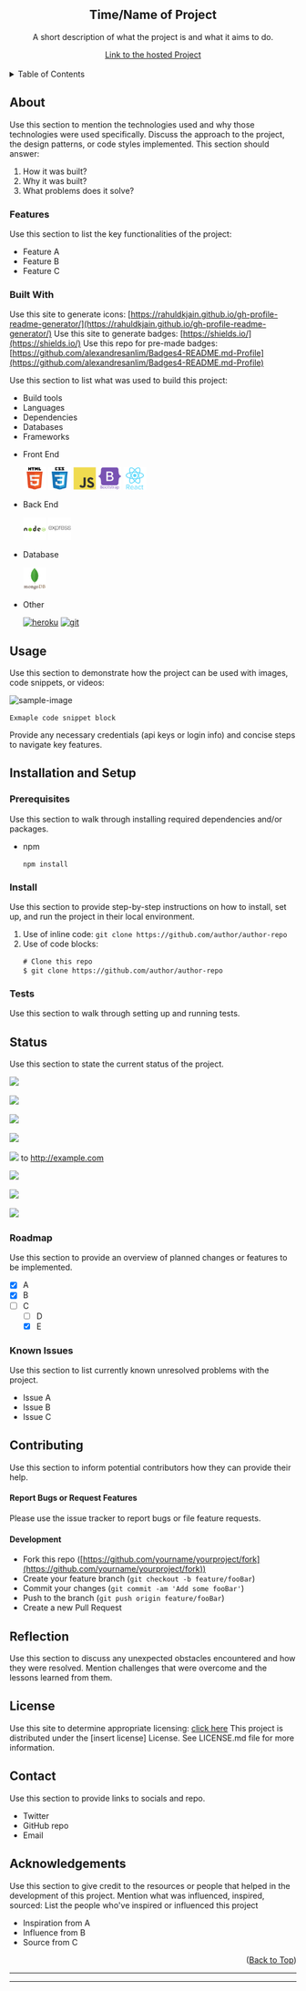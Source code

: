 <!--- Title Section --->

<a name="top-of-page"></a>

<div align="center">
	<h2>Time/Name of Project</h2>
	<p>A short description of what the project is and what it aims to do.</p>
	<a href="/">Link to the hosted Project</a>
</div>


<!--- Table of Contents Section --->

<br />
<details>
	<summary>Table of Contents</summary>
	<ul>
		<li>
			<a href="#about">About</a>
			<ul>
				<li><a href="#features">Features</a></li>
				<li><a href="#built-with">Built With</a></li>
			</ul>
		</li>
		<li><a href="#usage">Usage</a></li>
		<li>
			<a href="#installation-and-setup">Installation and Setup</a>
			<ul>
				<li><a href="#prerequisites">Prerequisites</a></li>
				<li><a href="#install">Install</a></li>
				<li><a href="#tests">Tests</a></li>
			</ul>
		</li>
		<li>
			<a href="#status">Status</a>
			<ul>
				<li><a href="#roadmap">Roadmap</a></li>
				<li><a href="#known-issues">Known Issues</a></li>
			</ul>
		</li>
		<li>
			<a href="#contributing">Contributing</a>
			<ul>
				<li><a href="#report-bugs-or-request-features">Report Bugs or Request Features</a></li>
				<li><a href="#development">Development</a></li>
			</ul>
		</li>
		<li><a href="#reflection">Reflection</a></li>
		<li><a href="#license">License</a></li>
		<li><a href="#contact">Contact</a></li>
		<li><a href="#acknowledgements">Acknowledgements</a></li>
	</ul>
</details>


<!--- About Section --->

## About
Use this section to mention the technologies used and why those technologies were used specifically. Discuss the approach to the project, the design patterns, or code styles implemented. This section should answer:
1. How it was built?
2. Why it was built?
3. What problems does it solve?

### Features
Use this section to list the key functionalities of the project:
* Feature A
* Feature B
* Feature C

### Built With
Use this site to generate icons: [https://rahuldkjain.github.io/gh-profile-readme-generator/](https://rahuldkjain.github.io/gh-profile-readme-generator/)
Use this site to generate badges: [https://shields.io/](https://shields.io/)
Use this repo for pre-made badges: [https://github.com/alexandresanlim/Badges4-README.md-Profile](https://github.com/alexandresanlim/Badges4-README.md-Profile)

Use this section to list what was used to build this project:
- Build tools
- Languages
- Dependencies
- Databases
- Frameworks

* Front End
  
  <a href="https://www.w3.org/html/" target="_blank" rel="noreferrer"> <img src="https://raw.githubusercontent.com/devicons/devicon/master/icons/html5/html5-original-wordmark.svg" alt="html5" width="40" height="40"/></a> <a href="https://www.w3schools.com/css/" target="_blank" rel="noreferrer"> <img src="https://raw.githubusercontent.com/devicons/devicon/master/icons/css3/css3-original-wordmark.svg" alt="css3" width="40" height="40"/></a> <a href="https://developer.mozilla.org/en-US/docs/Web/JavaScript" target="_blank" rel="noreferrer"> <img src="https://raw.githubusercontent.com/devicons/devicon/master/icons/javascript/javascript-original.svg" alt="javascript" width="40" height="40"/></a> <a href="https://getbootstrap.com" target="_blank" rel="noreferrer"> <img src="https://raw.githubusercontent.com/devicons/devicon/master/icons/bootstrap/bootstrap-plain-wordmark.svg" alt="bootstrap" width="40" height="40"/></a> <a href="https://reactjs.org/" target="_blank" rel="noreferrer"> <img src="https://raw.githubusercontent.com/devicons/devicon/master/icons/react/react-original-wordmark.svg" alt="react" width="40" height="40"/></a>

* Back End
  
  <a href="https://nodejs.org" target="_blank" rel="noreferrer"> <img src="https://raw.githubusercontent.com/devicons/devicon/master/icons/nodejs/nodejs-original-wordmark.svg" alt="nodejs" width="40" height="40"/></a> <a href="https://expressjs.com" target="_blank" rel="noreferrer"> <img src="https://raw.githubusercontent.com/devicons/devicon/master/icons/express/express-original-wordmark.svg" alt="express" width="40" height="40"/></a>

* Database
  
  <a href="https://www.mongodb.com/" target="_blank" rel="noreferrer"> <img src="https://raw.githubusercontent.com/devicons/devicon/master/icons/mongodb/mongodb-original-wordmark.svg" alt="mongodb" width="40" height="40"/></a>

* Other
  
  <a href="https://heroku.com" target="_blank" rel="noreferrer"> <img src="https://www.vectorlogo.zone/logos/heroku/heroku-icon.svg" alt="heroku" width="40" height="40"/></a> <a href="https://git-scm.com/" target="_blank" rel="noreferrer"> <img src="https://www.vectorlogo.zone/logos/git-scm/git-scm-icon.svg" alt="git" width="40" height="40"/></a>


<!--- Usage Section --->

## Usage
Use this section to demonstrate how the project can be used with images, code snippets, or videos:

![sample-image](https://images.unsplash.com/photo-1565719578701-905114565d1c?ixlib=rb-4.0.3&ixid=MnwxMjA3fDB8MHxwaG90by1wYWdlfHx8fGVufDB8fHx8&auto=format&fit=crop&w=500&q=80 "image example")

```
Exmaple code snippet block
```

Provide any necessary credentials (api keys or login info) and concise steps to navigate key features.


<!--- Installation Section --->

## Installation and Setup
### Prerequisites
Use this section to walk through installing required dependencies and/or packages.
* npm
    ```
    npm install
    ```

### Install
Use this section to provide step-by-step instructions on how to install, set up, and run the project in their local environment.

1. Use of inline code: `git clone https://github.com/author/author-repo`
2. Use of code blocks:
    ```
    # Clone this repo
    $ git clone https://github.com/author/author-repo
    ```
    
### Tests
Use this section to walk through setting up and running tests.


<!--- Status Section --->

## Status
Use this section to state the current status of the project.

<a href="https://www.repostatus.org/#active"><img src="https://www.repostatus.org/badges/latest/active.svg" height="30"/></a>

<a href="https://www.repostatus.org/#abandoned"><img src="https://www.repostatus.org/badges/latest/abandoned.svg" height="30"/></a>

<a href="https://www.repostatus.org/#concept"><img src="https://www.repostatus.org/badges/latest/concept.svg" height="30"/></a>

<a href="https://www.repostatus.org/#inactive"><img src="https://www.repostatus.org/badges/latest/inactive.svg" height="30"/></a>

<a href="https://www.repostatus.org/#moved"><img src="https://www.repostatus.org/badges/latest/moved.svg" height="30"/></a> to <a href="http://example.com">http://example.com</a>

<a href="https://www.repostatus.org/#suspended"><img src="https://www.repostatus.org/badges/latest/suspended.svg" height="30"/></a>

<a href="https://www.repostatus.org/#unsupported"><img src="https://www.repostatus.org/badges/latest/unsupported.svg" height="30"/></a>

<a href="https://www.repostatus.org/#wip"><img src="https://www.repostatus.org/badges/latest/wip.svg" height="30"/></a>

### Roadmap
Use this section to provide an overview of planned changes or features to be implemented.
- [x] A
- [x] B
- [ ] C
  - [ ] D
  - [x] E
 
### Known Issues
Use this section to list currently known unresolved problems with the project.
* Issue A
* Issue B
* Issue C


<!--- Contribution Section --->

## Contributing
Use this section to inform potential contributors how they can provide their help.

#### Report Bugs or Request Features
Please use the issue tracker to report bugs or file feature requests.

#### Development
*  Fork this repo ([https://github.com/yourname/yourproject/fork](https://github.com/yourname/yourproject/fork))
*  Create your feature branch (`git checkout -b feature/fooBar`)
*  Commit your changes (`git commit -am 'Add some fooBar'`)
*  Push to the branch (`git push origin feature/fooBar`)
*  Create a new Pull Request


<!--- Reflection Section --->

## Reflection
Use this section to discuss any unexpected obstacles encountered and how they were resolved. Mention challenges that were overcome and the lessons learned from them.

<!--- License Section --->

## License
Use this site to determine appropriate licensing: [click here](https://choosealicense.com/)
This project is distributed under the [insert license] License.
See LICENSE.md file for more information. 


<!--- Contact Section --->

## Contact
Use this section to provide links to socials and repo.
* Twitter
* GitHub repo
* Email


<!--- Acknowledgements Section --->

## Acknowledgements
Use this section to give credit to the resources or people that helped in the development of this project.
Mention what was influenced, inspired, sourced:
List the people who've inspired or influenced this project
* Inspiration from A
* Influence from B
* Source from C

<p align="right">(<a href="#top-of-page">Back to Top</a>)</p>

<hr>

---